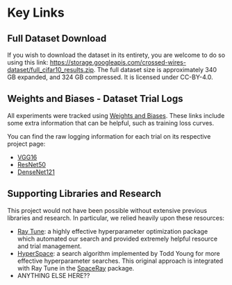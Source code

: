 # Key Links

## Full Dataset Download
If you wish to download the dataset in its entirety, you are welcome to do so
using this link: <https://storage.googleapis.com/crossed-wires-dataset/full_cifar10_results.zip>. 
The full dataset size is approximately 340 GB expanded, and 324 GB compressed.
It is licensed under CC-BY-4.0.

## Weights and Biases - Dataset Trial Logs
All experiments were tracked using [Weights and Biases](https://wandb.ai/). These
links include some extra information that can be helpful, such as training loss curves.

You can find the raw logging information for each trial on its respective project page:
- [VGG16](https://wandb.ai/mzvyagin/vgg_cifar10_lambda_comparison?workspace=user-mzvyagin)
- [ResNet50](https://wandb.ai/mzvyagin/resnet_cifar10_lambda_comparison?workspace=user-mzvyagin)
- [DenseNet121](https://wandb.ai/mzvyagin/densenet_cifar10_lambda_comparison?workspace=user-mzvyagin)

## Supporting Libraries and Research
This project would not have been possible without extensive previous libraries and research. 
In particular, we relied heavily upon these resources:
- [Ray Tune](https://docs.ray.io/en/latest/tune/index.html): a highly effective 
hyperparameter optimization package which automated our search and provided
  extremely helpful resource and trial management.
- [HyperSpace](https://hyperspace.readthedocs.io/en/latest/): a search algorithm
  implemented by Todd Young for more effective hyperparameter searches. This 
  original approach is integrated with Ray Tune in the 
  [SpaceRay](https://github.com/maxzvyagin/spaceray) package.
- ANYTHING ELSE HERE??